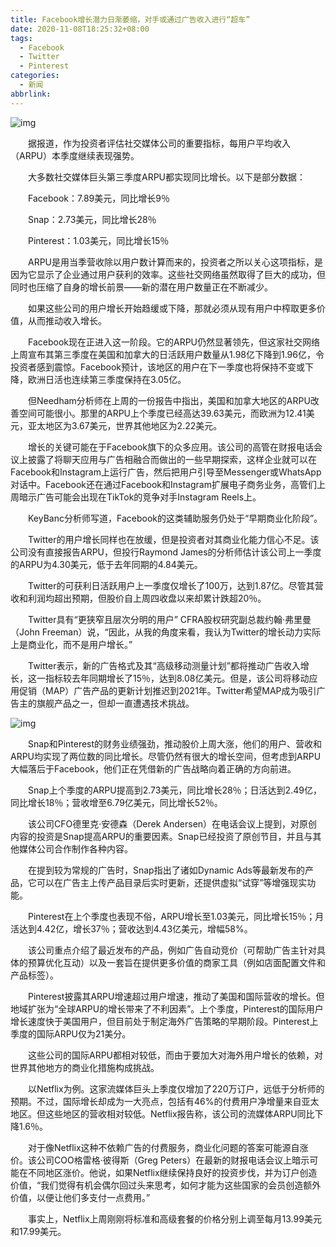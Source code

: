 ```yaml
---
title: Facebook增长潜力日渐萎缩，对手或通过广告收入进行“超车”
date: 2020-11-08T18:25:32+08:00
tags:
  - Facebook
  - Twitter
  - Pinterest
categories:
  - 新闻
abbrlink:
---
```


![img](https://cdn.jsdelivr.net/gh/yakeing/Documentation@main/Hexo/images/5095-kcieywa1484818.jpg)

　　据报道，作为投资者评估社交媒体公司的重要指标，每用户平均收入（ARPU）本季度继续表现强势。

　　大多数社交媒体巨头第三季度ARPU都实现同比增长。以下是部分数据：

　　Facebook：7.89美元，同比增长9％

　　Snap：2.73美元，同比增长28％

　　Pinterest：1.03美元，同比增长15％

　　ARPU是用当季营收除以用户数计算而来的，投资者之所以关心这项指标，是因为它显示了企业通过用户获利的效率。这些社交网络虽然取得了巨大的成功，但同时也压缩了自身的增长前景——新的潜在用户数量正在不断减少。

　　如果这些公司的用户增长开始趋缓或下降，那就必须从现有用户中榨取更多价值，从而推动收入增长。

　　Facebook现在正进入这一阶段。它的ARPU仍然显著领先，但这家社交网络上周宣布其第三季度在美国和加拿大的日活跃用户数量从1.98亿下降到1.96亿，令投资者感到震惊。Facebook预计，该地区的用户在下一季度也将保持不变或下降，欧洲日活也连续第三季度保持在3.05亿。

　　但Needham分析师在上周的一份报告中指出，美国和加拿大地区的ARPU改善空间可能很小。那里的ARPU上个季度已经高达39.63美元，而欧洲为12.41美元，亚太地区为3.67美元，世界其他地区为2.22美元。

　　增长的关键可能在于Facebook旗下的众多应用。该公司的高管在财报电话会议上披露了将聊天应用与广告相融合而做出的一些早期探索，这样企业就可以在Facebook和Instagram上运行广告，然后把用户引导至Messenger或WhatsApp对话中。Facebook还在通过Facebook和Instagram扩展电子商务业务，高管们上周暗示广告可能会出现在TikTok的竞争对手Instagram Reels上。

　　KeyBanc分析师写道，Facebook的这类辅助服务仍处于“早期商业化阶段”。

　　Twitter的用户增长同样也在放缓，但是投资者对其商业化能力信心不足。该公司没有直接报告ARPU，但投行Raymond James的分析师估计该公司上一季度的ARPU为4.30美元，低于去年同期的4.84美元。

　　Twitter的可获利日活跃用户上一季度仅增长了100万，达到1.87亿。尽管其营收和利润均超出预期，但股价自上周四收盘以来却累计跌超20％。

　　Twitter具有“更狭窄且层次分明的用户” CFRA股权研究副总裁约翰·弗里曼（John Freeman）说，“因此，从我的角度来看，我认为Twitter的增长动力实际上是商业化，而不是用户增长。”

　　Twitter表示，新的广告格式及其“高级移动测量计划”都将推动广告收入增长，这一指标较去年同期增长了15％，达到8.08亿美元。但是，该公司将移动应用促销（MAP）广告产品的更新计划推迟到2021年。Twitter希望MAP成为吸引广告主的旗舰产品之一，但却一直遭遇技术挑战。

![img](https://cdn.jsdelivr.net/gh/yakeing/Documentation@main/Hexo/images/105c-kcieywa1537627.jpg)

　　Snap和Pinterest的财务业绩强劲，推动股价上周大涨，他们的用户、营收和ARPU均实现了两位数的同比增长。尽管仍然有很大的增长空间，但考虑到ARPU大幅落后于Facebook，他们正在凭借新的广告战略向着正确的方向前进。

　　Snap上个季度的ARPU提高到2.73美元，同比增长28％；日活达到2.49亿，同比增长18％；营收增至6.79亿美元，同比增长52％。

　　该公司CFO德里克·安德森（Derek Andersen）在电话会议上提到，对原创内容的投资是Snap提高ARPU的重要因素。Snap已经投资了原创节目，并且与其他媒体公司合作制作各种内容。

　　在提到较为常规的广告时，Snap指出了诸如Dynamic Ads等最新发布的产品，它可以在广告主上传产品目录后实时更新，还提供虚拟“试穿”等增强现实功能。

　　Pinterest在上个季度也表现不俗，ARPU增长至1.03美元，同比增长15％；月活达到4.42亿，增长37％；营收达到4.43亿美元，增幅58%。

　　该公司重点介绍了最近发布的产品，例如广告自动竞价（可帮助广告主针对具体的预算优化互动）以及一套旨在提供更多价值的商家工具（例如店面配置文件和产品标签）。

　　Pinterest披露其ARPU增速超过用户增速，推动了美国和国际营收的增长。但地域扩张为“全球ARPU的增长带来了不利因素”。上个季度，Pinterest的国际用户增长速度快于美国用户，但目前处于制定海外广告策略的早期阶段。Pinterest上季度的国际ARPU仅为21美分。

　　这些公司的国际ARPU都相对较低，而由于要加大对海外用户增长的依赖，对世界其他地方的商业化措施构成挑战。

　　以Netflix为例。这家流媒体巨头上季度仅增加了220万订户，远低于分析师的预期。不过，国际增长却成为一大亮点，包括有46%的付费用户净增量来自亚太地区。但这些地区的营收相对较低。Netflix报告称，该公司的流媒体ARPU同比下降1.6％。

　　对于像Netflix这种不依赖广告的付费服务，商业化问题的答案可能源自涨价。该公司COO格雷格·彼得斯（Greg Peters）在最新的财报电话会议上暗示可能在不同地区涨价。他说，如果Netflix继续保持良好的投资步伐，并为订户创造价值，“我们觉得有机会偶尔回过头来思考，如何才能为这些国家的会员创造额外价值，以便让他们多支付一点费用。”

　　事实上，Netflix上周刚刚将标准和高级套餐的价格分别上调至每月13.99美元和17.99美元。